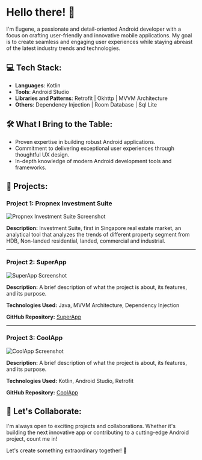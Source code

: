 # Hello there! 👋

I'm Eugene, a passionate and detail-oriented Android developer with a focus on crafting user-friendly and innovative mobile applications. My goal is to create seamless and engaging user experiences while staying abreast of the latest industry trends and technologies.

## 💻 Tech Stack:
- **Languages**: Kotlin
- **Tools**: Android Studio
- **Libraries and Patterns**: Retrofit | Okhttp | MVVM Architecture
- **Others**: Dependency Injection | Room Database | Sql Lite

## 🛠️ What I Bring to the Table:
- Proven expertise in building robust Android applications.
- Commitment to delivering exceptional user experiences through thoughtful UX design.
- In-depth knowledge of modern Android development tools and frameworks.

## 📂 Projects:

### Project 1: Propnex Investment Suite
![Propnex Investment Suite Screenshot](https://play-lh.googleusercontent.com/tUymm7RumB1tNkLvPBL534gozZ9BsAk_HjLuIbWeNSOcwJb8dkub9DMLVp8tA085e9Vx=w526-h296-rw)

**Description:** Investment Suite, first in Singapore real estate market, an analytical tool that analyzes the trends of different property segment from HDB, Non-landed residential, landed, commercial and industrial.

---

### Project 2: SuperApp
![SuperApp Screenshot](https://github.com/username/repository/blob/main/path_to_image.png)

**Description:** A brief description of what the project is about, its features, and its purpose.

**Technologies Used:** Java, MVVM Architecture, Dependency Injection

**GitHub Repository:** [SuperApp](https://github.com/username/SuperApp)

---

### Project 3: CoolApp
![CoolApp Screenshot](https://github.com/username/repository/blob/main/path_to_image.png)

**Description:** A brief description of what the project is about, its features, and its purpose.

**Technologies Used:** Kotlin, Android Studio, Retrofit

**GitHub Repository:** [CoolApp](https://github.com/username/CoolApp)

## 🚀 Let's Collaborate:
I'm always open to exciting projects and collaborations. Whether it's building the next innovative app or contributing to a cutting-edge Android project, count me in!

Let's create something extraordinary together! 🚀
